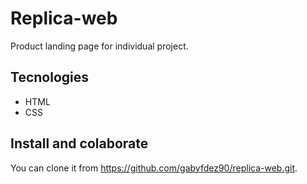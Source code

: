 # Replica-web

Product landing page for individual project.

## Tecnologies
* HTML
* CSS

## Install and colaborate
You can clone it from https://github.com/gabyfdez90/replica-web.git. 



